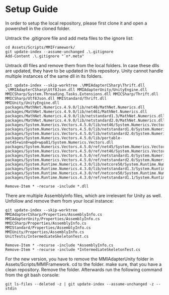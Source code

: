 # Setup Guide
In order to setup the local repository, please first clone it and open a powershell in the cloned folder. 

Untrack the .gitignore file and add meta files to the ignore list: 
```
cd Assets/Scripts/MMIFramework/
git update-index --assume-unchanged .\.gitignore
Add-Content .\.gitignore "`n*.meta"
```

Untrack dll files and remove them from the local folders. In case these dlls are updated, they have to be updated in this repository. Unity cannot handle multiple instances of the same dll in its folders. 
```
git update-index --skip-worktree .\MMIAdapterCSharp\Thrift.dll .\MMIAdapterCSharp\Utf8Json.dll MMIAdapterUnity/UnityEngine.dll MMICSharp/System.Threading.Tasks.Extensions.dll MMICSharp/Thrift.dll MMICSharp/Utf8Json.dll MMIStandard/Thrift.dll  MMIUnity/UnityEngine.dll  packages/MathNet.Numerics.4.9.0/lib/net40/MathNet.Numerics.dll packages/MathNet.Numerics.4.9.0/lib/net461/MathNet.Numerics.dll packages/MathNet.Numerics.4.9.0/lib/netstandard1.3/MathNet.Numerics.dll packages/MathNet.Numerics.4.9.0/lib/netstandard2.0/MathNet.Numerics.dll packages/System.Numerics.Vectors.4.5.0/lib/net46/System.Numerics.Vectors.dll packages/System.Numerics.Vectors.4.5.0/lib/netstandard1.0/System.Numerics.Vectors.dll packages/System.Numerics.Vectors.4.5.0/lib/netstandard2.0/System.Numerics.Vectors.dll packages/System.Numerics.Vectors.4.5.0/lib/portable-net45+win8+wp8+wpa81/System.Numerics.Vectors.dll packages/System.Numerics.Vectors.4.5.0/ref/net45/System.Numerics.Vectors.dll packages/System.Numerics.Vectors.4.5.0/ref/net46/System.Numerics.Vectors.dll packages/System.Numerics.Vectors.4.5.0/ref/netstandard1.0/System.Numerics.Vectors.dll packages/System.Numerics.Vectors.4.5.0/ref/netstandard2.0/System.Numerics.Vectors.dll packages/System.Runtime.Numerics.4.3.0/lib/netcore50/System.Runtime.Numerics.dll packages/System.Runtime.Numerics.4.3.0/lib/netstandard1.3/System.Runtime.Numerics.dll packages/System.Runtime.Numerics.4.3.0/ref/netcore50/System.Runtime.Numerics.dll packages/System.Runtime.Numerics.4.3.0/ref/netstandard1.1/System.Runtime.Numerics.dll

Remove-Item * -recurse -include *.dll
```

There are multiple AssemblyInfo files, which are irrelevant for Unity as well. Unfollow and remove them from your local instance: 
```
git update-index --skip-worktree MMIAdapterCSharp/Properties/AssemblyInfo.cs MMIAdapterUnity/Properties/AssemblyInfo.cs MMICSharp/Properties/AssemblyInfo.cs MMIStandard/Properties/AssemblyInfo.cs MMIUnity/Properties/AssemblyInfo.cs UnitTests/IntermediateSkeletonTest.cs

Remove-Item * -recurse -include *AssemblyInfo.cs
Remove-Item * -recurse -include *IntermediateSkeletonTest.cs
```


For the new version, you have to remove the MMIAdapterUnity folder in Assets/Scripts/MMIFramework. 
cd to the folder. make sure, that you have a clean repository. Remove the folder. Afterwards run the following command from the git bash console:
```
git ls-files --deleted -z | git update-index --assume-unchanged -z --stdin
```